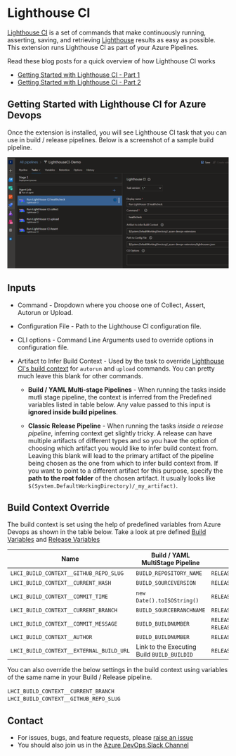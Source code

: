 # Lighthouse CI

[Lighthouse CI](https://github.com/GoogleChrome/lighthouse-ci) is a set of commands that make continuously running, asserting, saving, and retrieving [Lighthouse](https://github.com/GoogleChrome/lighthouse) results as easy as possible.
This extension runs Lighthouse CI as part of your Azure Pipelines.

Read these blog posts for a quick overview of how Lighthouse CI works

- [Getting Started with Lighthouse CI - Part 1](https://www.gurucharan.in/web/nodejs/lighthouse-ci-the-complete-guide-part-1/)
- [Getting Started with Lighthouse CI - Part 2](https://www.gurucharan.in/web/nodejs/lighthouse-ci-the-complete-guide-part-2/)

## Getting Started with Lighthouse CI for Azure Devops

Once the extension is installed, you will see Lighthouse CI task that you can use in build / release pipelines. Below is a screenshot of a sample build pipeline.

![Lighthouse CI Sample Pipeline](https://raw.githubusercontent.com/GuruCharan94/azure-devops-extensions/master/lighthouse-ci/images/demo-pipeline.png)

## Inputs

- Command - Dropdown where you choose one of Collect, Assert, Autorun or Upload.

- Configuration File - Path to the Lighthouse CI configuration file.
  
- CLI options - Command Line Arguments used to override options in configuration file.

- Artifact to Infer Build Context - Used by the task to override [Lighthouse CI's build context](https://github.com/GoogleChrome/lighthouse-ci/blob/master/docs/cli.md#build-context) for `autorun` and `upload` commands. You can pretty much leave this blank for other commands.

  - **Build / YAML Multi-stage Pipelines** - When running the tasks inside mutli stage pipeline, the context is inferred from the Predefined variables listed in table below. Any value passed to this input is **ignored inside build pipelines**.

  - **Classic Release Pipeline** - When running the tasks *inside a release pipeline*, inferring context get slightly tricky. A release can have multiple artifacts of different types and so you have the option of choosing which artifact you would like to infer build context from. Leaving this blank will lead to the primary artifact of the pipeline being chosen as the one from which to infer build context from. If you want to point to a different artifact for this purpose, specify the **path to the root folder** of the chosen artifact. It usually looks like `$(System.DefaultWorkingDirectory)/_my_artifact)`.

## Build Context Override

The build context is set using the help of predefined variables from Azure Devops as shown in the table below. Take a look at pre defined [Build Variables](https://docs.microsoft.com/en-us/azure/devops/pipelines/build/variables?view=azure-devops&tabs=yaml) and [Release Variables](https://docs.microsoft.com/en-us/azure/devops/pipelines/release/variables?view=azure-devops&tabs=batch)

| Name                                     | Build / YAML MultiStage Pipeline             | Release Pipeline
| ---------------------------------------- | ---------------------------------------------| -----------------------------------
| `LHCI_BUILD_CONTEXT__GITHUB_REPO_SLUG`   | `BUILD_REPOSITORY_NAME`                      | `RELEASE_ARTIFACTS_${artifactAlias}_REPOSITORY_NAME`
| `LHCI_BUILD_CONTEXT__CURRENT_HASH`       | `BUILD_SOURCEVERSION`                        | `RELEASE_ARTIFACTS_${artifactAlias}_SOURCEVERSION`
| `LHCI_BUILD_CONTEXT__COMMIT_TIME`        | `new Date().toISOString()`                   | `RELEASE_DEPLOYMENT_STARTTIME`
| `LHCI_BUILD_CONTEXT__CURRENT_BRANCH`     | `BUILD_SOURCEBRANCHNAME`                     | `RELEASE_ARTIFACTS_${artifactAlias}_SOURCEBRANCH`
| `LHCI_BUILD_CONTEXT__COMMIT_MESSAGE`     | `BUILD_BUILDNUMBER`                          | `RELEASE_DEFINITIONNAME` - `RELEASE_RELEASENAME` - `RELEASE_ENVIRONMENTNAME`
| `LHCI_BUILD_CONTEXT__AUTHOR`             | `BUILD_BUILDNUMBER`                          | `RELEASE_RELEASENAME`
| `LHCI_BUILD_CONTEXT__EXTERNAL_BUILD_URL` | Link to the Executing Build `BUILD_BUILDID`  | `RELEASE_RELEASEWEBURL`

You can also override the below settings in the build context using variables of the same name in your Build / Release pipeline.

`LHCI_BUILD_CONTEXT__CURRENT_BRANCH`
`LHCI_BUILD_CONTEXT__GITHUB_REPO_SLUG`

## Contact

- For issues, bugs, and feature requests, please [raise an issue](https://github.com/GuruCharan94/azure-devops-extensions/issues/new)
- You should also join us in the [Azure DevOps Slack Channel](http://www.azuredevops.club/)
